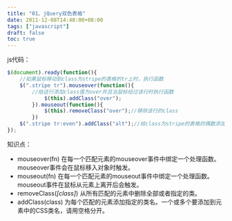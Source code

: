 ```yaml
---
title: "01、jQuery双色表格"
date: 2011-12-08T14:48:00+08:00
tags: ["javascript"] 
draft: false
toc: true
---
```


js代码：

```javascript
$(document).ready(function(){
    //如果鼠标移动到class为stripe的表格的tr上时，执行函数
    $(".stripe tr").mouseover(function(){
        //给这行添加class值为over并且当鼠标经过该行时执行函数
            $(this).addClass("over");
        }).mouseout(function(){
            $(this).removeClass("over");//移除该行的class
        })
    $(".stripe tr:even").addClass("alt");//给class为stripe的表格的偶数添加class值为alt
});
```
知识点：

  * mouseover(fn) 在每一个匹配元素的mouseover事件中绑定一个处理函数。mouseover事件会在鼠标移入对象时触发。
  * mouseout(fn) 在每一个匹配元素的mouseout事件中绑定一个处理函数。mouseout事件在鼠标从元素上离开后会触发。
  * removeClass(_[class]_) 从所有匹配的元素中删除全部或者指定的类。
  * addClass(class) 为每个匹配的元素添加指定的类名。一个或多个要添加到元素中的CSS类名，请用空格分开。